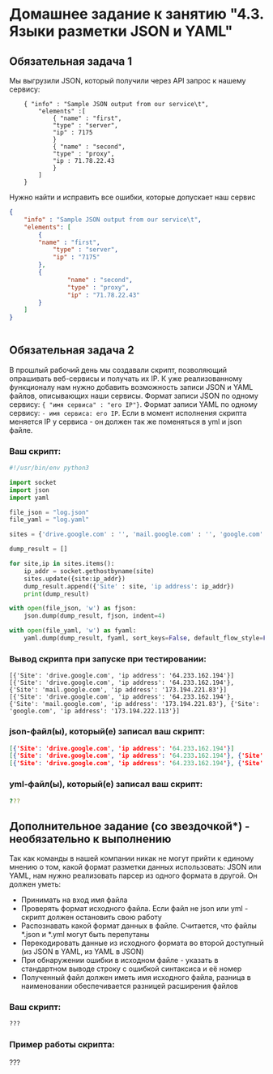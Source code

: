# Домашнее задание к занятию "4.3. Языки разметки JSON и YAML"


## Обязательная задача 1
Мы выгрузили JSON, который получили через API запрос к нашему сервису:
```
    { "info" : "Sample JSON output from our service\t",
        "elements" :[
            { "name" : "first",
            "type" : "server",
            "ip" : 7175 
            }
            { "name" : "second",
            "type" : "proxy",
            "ip : 71.78.22.43
            }
        ]
    }
```
  Нужно найти и исправить все ошибки, которые допускает наш сервис
  
```json
{
	"info" : "Sample JSON output from our service\t",
	"elements": [
        {
		"name" : "first",
           	"type" : "server",
           	"ip" : "7175"
        },
        {
                "name" : "second",
                "type" : "proxy",
                "ip" : "71.78.22.43"
        }
    ]
}
  
```

## Обязательная задача 2
В прошлый рабочий день мы создавали скрипт, позволяющий опрашивать веб-сервисы и получать их IP. К уже реализованному функционалу нам нужно добавить возможность записи JSON и YAML файлов, описывающих наши сервисы. Формат записи JSON по одному сервису: `{ "имя сервиса" : "его IP"}`. Формат записи YAML по одному сервису: `- имя сервиса: его IP`. Если в момент исполнения скрипта меняется IP у сервиса - он должен так же поменяться в yml и json файле.

### Ваш скрипт:
```python
#!/usr/bin/env python3

import socket
import json
import yaml

file_json = "log.json"
file_yaml = "log.yaml"

sites = {'drive.google.com' : '', 'mail.google.com' : '', 'google.com' : ''}

dump_result = []

for site,ip in sites.items():
    ip_addr = socket.gethostbyname(site)
    sites.update({site:ip_addr})
    dump_result.append({'Site' : site, 'ip address': ip_addr})
    print(dump_result)

with open(file_json, 'w') as fjson:
    json.dump(dump_result, fjson, indent=4)

with open(file_yaml, 'w') as fyaml:
    yaml.dump(dump_result, fyaml, sort_keys=False, default_flow_style=False)
```

### Вывод скрипта при запуске при тестировании:
```
[{'Site': 'drive.google.com', 'ip address': '64.233.162.194'}]
[{'Site': 'drive.google.com', 'ip address': '64.233.162.194'}, {'Site': 'mail.google.com', 'ip address': '173.194.221.83'}]
[{'Site': 'drive.google.com', 'ip address': '64.233.162.194'}, {'Site': 'mail.google.com', 'ip address': '173.194.221.83'}, {'Site': 'google.com', 'ip address': '173.194.222.113'}]
```

### json-файл(ы), который(е) записал ваш скрипт:
```json
[{'Site': 'drive.google.com', 'ip address': '64.233.162.194'}]
[{'Site': 'drive.google.com', 'ip address': '64.233.162.194'}, {'Site': 'mail.google.com', 'ip address': '173.194.221.83'}]
[{'Site': 'drive.google.com', 'ip address': '64.233.162.194'}, {'Site': 'mail.google.com', 'ip address': '173.194.221.83'}, {'Site': 'google.com', 'ip address': '173.194.222.113'}]
```

### yml-файл(ы), который(е) записал ваш скрипт:
```yaml
???
```

## Дополнительное задание (со звездочкой*) - необязательно к выполнению

Так как команды в нашей компании никак не могут прийти к единому мнению о том, какой формат разметки данных использовать: JSON или YAML, нам нужно реализовать парсер из одного формата в другой. Он должен уметь:
   * Принимать на вход имя файла
   * Проверять формат исходного файла. Если файл не json или yml - скрипт должен остановить свою работу
   * Распознавать какой формат данных в файле. Считается, что файлы *.json и *.yml могут быть перепутаны
   * Перекодировать данные из исходного формата во второй доступный (из JSON в YAML, из YAML в JSON)
   * При обнаружении ошибки в исходном файле - указать в стандартном выводе строку с ошибкой синтаксиса и её номер
   * Полученный файл должен иметь имя исходного файла, разница в наименовании обеспечивается разницей расширения файлов

### Ваш скрипт:
```python
???
```

### Пример работы скрипта:
???
